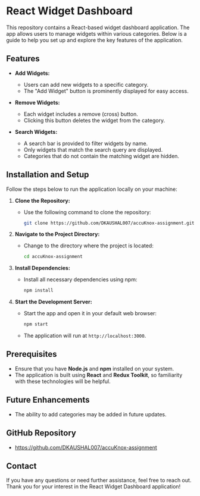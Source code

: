 # React Widget Dashboard

This repository contains a React-based widget dashboard application. The app allows users to manage widgets within various categories. Below is a guide to help you set up and explore the key features of the application.

## Features

- **Add Widgets:**

  - Users can add new widgets to a specific category.
  - The "Add Widget" button is prominently displayed for easy access.

- **Remove Widgets:**

  - Each widget includes a remove (cross) button.
  - Clicking this button deletes the widget from the category.

- **Search Widgets:**
  - A search bar is provided to filter widgets by name.
  - Only widgets that match the search query are displayed.
  - Categories that do not contain the matching widget are hidden.

## Installation and Setup

Follow the steps below to run the application locally on your machine:

1. **Clone the Repository:**

   - Use the following command to clone the repository:
     ```sh
     git clone https://github.com/DKAUSHAL007/accuKnox-assignment.git
     ```

2. **Navigate to the Project Directory:**

   - Change to the directory where the project is located:
     ```sh
     cd accuKnox-assignment
     ```

3. **Install Dependencies:**

   - Install all necessary dependencies using npm:
     ```sh
     npm install
     ```

4. **Start the Development Server:**
   - Start the app and open it in your default web browser:
     ```sh
     npm start
     ```
   - The application will run at `http://localhost:3000`.

## Prerequisites

- Ensure that you have **Node.js** and **npm** installed on your system.
- The application is built using **React** and **Redux Toolkit**, so familiarity with these technologies will be helpful.

## Future Enhancements

- The ability to add categories may be added in future updates.

## GitHub Repository

- https://github.com/DKAUSHAL007/accuKnox-assignment

## Contact

If you have any questions or need further assistance, feel free to reach out. Thank you for your interest in the React Widget Dashboard application!
